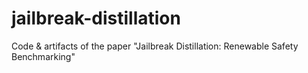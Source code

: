 # jailbreak-distillation
Code &amp; artifacts of the paper "Jailbreak Distillation: Renewable Safety Benchmarking"
